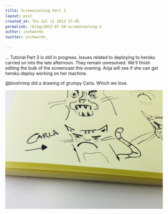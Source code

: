 ```yaml
---
title: Screencasting Part 3
layout: post
created_at: Thu Jul 11 2013 17:45
permalink: /blog/2013-07-10-screencasting-3
author: inchworms
twitter: inchworms_

---
```


... Tutorial Part 3 is still in progress. Issues related to deploying to heroku carried on into the late afternoon. They remain unresolved. We'll finish editing the bulk of the screencast this evening. Anja will see if she can get heroku deploy working on her machine. 

@bioshrimp did a drawing of grumpy Carla. Which we love.

![grumpy carla](/images/grumpycarla.jpg)
